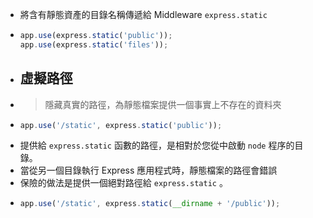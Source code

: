 - 將含有靜態資產的目錄名稱傳遞給 Middleware `express.static`
- ```javascript
  app.use(express.static('public'));
  app.use(express.static('files'));
  ```
- ## 虛擬路徑
- > 隱藏真實的路徑，為靜態檔案提供一個事實上不存在的資料夾
- ```javascript
  app.use('/static', express.static('public'));
  ```
- 提供給 `express.static` 函數的路徑，是相對於您從中啟動 `node` 程序的目錄。
- 當從另一個目錄執行 Express 應用程式時，靜態檔案的路徑會錯誤
- 保險的做法是提供一個絕對路徑給 `express.static` 。
- ```javascript
  app.use('/static', express.static(__dirname + '/public'));
  ```